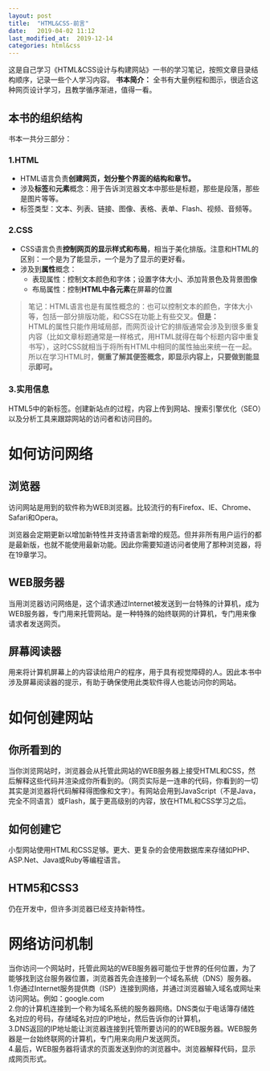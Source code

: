 ```yaml
---
layout: post
title:  "HTML&CSS-前言"
date:   2019-04-02 11:12
last_modified_at:  2019-12-14 
categories: html&css
---
```


这是自己学习《HTML&CSS设计与构建网站》一书的学习笔记，按照文章目录结构顺序，记录一些个人学习内容。
**书本简介：** 全书有大量例程和图示，很适合这种网页设计学习，且教学循序渐进，值得一看。

<!--more-->

## 本书的组织结构

书本一共分三部分：

### 1.HTML

- HTML语言负责**创建网页，划分整个界面的结构和章节。**
- 涉及**标签**和**元素**概念：用于告诉浏览器文本中那些是标题，那些是段落，那些是图片等等。
- 标签类型：文本、列表、链接、图像、表格、表单、Flash、视频、音频等。

### 2.CSS

- CSS语言负责**控制网页的显示样式和布局**，相当于美化排版。注意和HTML的区别：一个是为了能显示，一个是为了显示的更好看。
- 涉及到**属性**概念：
  - 表现属性：控制文本颜色和字体；设置字体大小、添加背景色及背景图像
  - 布局属性：控制**HTML中各元素**在屏幕的位置

>笔记：HTML语言也是有属性概念的：也可以控制文本的颜色，字体大小等，包括一部分排版功能，和CSS在功能上有些交叉。**但是：**  
HTML的属性只能作用域局部，而网页设计它的排版通常会涉及到很多重复内容（比如文章标题通常是一样格式，用HTML就得在每个标题内容中重复书写），这时CSS就相当于将所有HTML中相同的属性抽出来统一在一起。所以在学习HTML时，**侧重了解其便签概念，即显示内容上，只要做到能显示即可。**

### 3.实用信息

HTML5中的新标签。创建新站点的过程，内容上传到网站、搜索引擎优化（SEO）以及分析工具来跟踪网站的访问者和访问目的。

# 如何访问网络

## 浏览器

访问网站是用到的软件称为WEB浏览器。比较流行的有Firefox、IE、Chrome、Safari和Opera。

浏览器会定期更新以增加新特性并支持语言新增的规范。但并非所有用户运行的都是最新版，也就不能使用最新功能。因此你需要知道访问者使用了那种浏览器，将在19章学习。

## WEB服务器

当用浏览器访问网络是，这个请求通过Internet被发送到一台特殊的计算机，成为WEB服务器，专门用来托管网站。是一种特殊的始终联网的计算机，专门用来像请求者发送网页。

## 屏幕阅读器

用来将计算机屏幕上的内容读给用户的程序，用于具有视觉障碍的人。因此本书中涉及屏幕阅读器的提示，有助于确保使用此类软件得人也能访问你的网站。

# 如何创建网站

## 你所看到的

当你浏览网站时，浏览器会从托管此网站的WEB服务器上接受HTML和CSS，然后解释这些代码并渲染成你所看到的。（网页实际是一连串的代码，你看到的一切其实是浏览器将代码解释得图像和文字）。有网站会用到JavaScript（不是Java，完全不同语言）或Flash，属于更高级别的内容，放在HTML和CSS学习之后。

## 如何创建它

小型网站使用HTML和CSS足够。更大、更复杂的会使用数据库来存储如PHP、ASP.Net、Java或Ruby等编程语言。

## HTM5和CSS3

仍在开发中，但许多浏览器已经支持新特性。

# 网络访问机制

当你访问一个网站时，托管此网站的WEB服务器可能位于世界的任何位置，为了能够找到这台服务器位置，浏览器首先会连接到一个域名系统（DNS）服务器。  
1.你通过Internet服务提供商（ISP）连接到网络，并通过浏览器输入域名或网址来访问网站。例如：google.com  
2.你的计算机连接到一个称为域名系统的服务器网络。DNS类似于电话簿存储姓名对应的号码，存储域名对应的IP地址，然后告诉你的计算机，  
3.DNS返回的IP地址能让浏览器连接到托管所要访问的的WEB服务器。WEB服务器是一台始终联网的计算机，专门用来向用户发送网页。  
4.最后，WEB服务器将请求的页面发送到你的浏览器中。浏览器解释代码，显示成网页形式。

